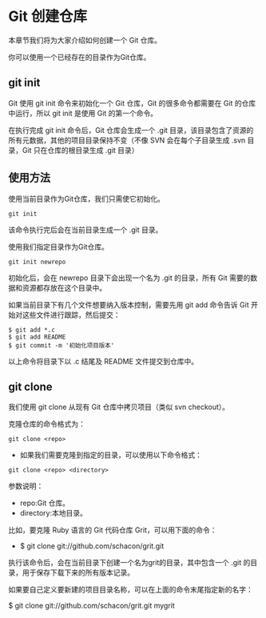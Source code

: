 # Git 创建仓库

本章节我们将为大家介绍如何创建一个 Git 仓库。

你可以使用一个已经存在的目录作为Git仓库。

## git init

Git 使用 git init 命令来初始化一个 Git 仓库，Git 的很多命令都需要在 Git 的仓库中运行，所以 git init 是使用 Git 的第一个命令。

在执行完成 git init 命令后，Git 仓库会生成一个 .git 目录，该目录包含了资源的所有元数据，其他的项目目录保持不变（不像 SVN 会在每个子目录生成 .svn 目录，Git 只在仓库的根目录生成 .git 目录）

## 使用方法
使用当前目录作为Git仓库，我们只需使它初始化。

```
git init

```
该命令执行完后会在当前目录生成一个 .git 目录。

使用我们指定目录作为Git仓库。

```
git init newrepo
```
初始化后，会在 newrepo 目录下会出现一个名为 .git 的目录，所有 Git 需要的数据和资源都存放在这个目录中。

如果当前目录下有几个文件想要纳入版本控制，需要先用 git add 命令告诉 Git 开始对这些文件进行跟踪，然后提交：

```
$ git add *.c
$ git add README
$ git commit -m '初始化项目版本'
```
以上命令将目录下以 .c 结尾及 README 文件提交到仓库中。

## git clone
我们使用 git clone 从现有 Git 仓库中拷贝项目（类似 svn checkout）。

克隆仓库的命令格式为：
```
git clone <repo>
```
* 如果我们需要克隆到指定的目录，可以使用以下命令格式：

```
git clone <repo> <directory>
```
参数说明：

* repo:Git 仓库。
* directory:本地目录。

比如，要克隆 Ruby 语言的 Git 代码仓库 Grit，可以用下面的命令：

* $ git clone git://github.com/schacon/grit.git

执行该命令后，会在当前目录下创建一个名为grit的目录，其中包含一个 .git 的目录，用于保存下载下来的所有版本记录。

如果要自己定义要新建的项目目录名称，可以在上面的命令末尾指定新的名字：

$ git clone git://github.com/schacon/grit.git mygrit
